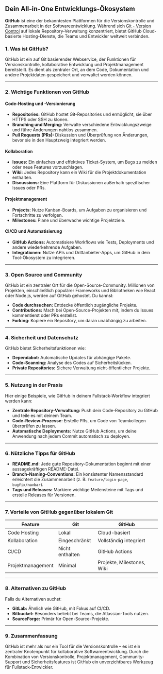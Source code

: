 ## Dein All-in-One Entwicklungs-Ökosystem

**GitHub** ist eine der bekanntesten Plattformen für die Versionskontrolle und Zusammenarbeit in der Softwareentwicklung. Während sich [Git - Version Control](Git%20-%20Version%20Control.md) auf lokale Repository-Verwaltung konzentriert, bietet GitHub Cloud-basierte Hosting-Dienste, die Teams und Entwickler weltweit verbinden.

### **1. Was ist GitHub?**

GitHub ist ein auf Git basierender Webservice, der Funktionen für Versionskontrolle, kollaborative Entwicklung und Projektmanagement bereitstellt. Es dient als zentraler Ort, an dem Code, Dokumentation und andere Projektdaten gespeichert und verwaltet werden können.

---

### **2. Wichtige Funktionen von GitHub**

#### **Code-Hosting und -Versionierung**

- **Repositories:** GitHub hostet Git-Repositories und ermöglicht, sie über HTTPS oder SSH zu klonen.
- **Branching und Merging:** Verwalte verschiedene Entwicklungszweige und führe Änderungen nahtlos zusammen.
- **Pull Requests (PRs):** Diskussion und Überprüfung von Änderungen, bevor sie in den Hauptzweig integriert werden.

#### **Kollaboration**

- **Issues:** Ein einfaches und effektives Ticket-System, um Bugs zu melden oder neue Features vorzuschlagen.
- **Wiki:** Jedes Repository kann ein Wiki für die Projektdokumentation enthalten.
- **Discussions:** Eine Plattform für Diskussionen außerhalb spezifischer Issues oder PRs.

#### **Projektmanagement**

- **Projects:** Nutze Kanban-Boards, um Aufgaben zu organisieren und Fortschritte zu verfolgen.
- **Milestones:** Plane und überwache wichtige Projektziele.

#### **CI/CD und Automatisierung**

- **GitHub Actions:** Automatisiere Workflows wie Tests, Deployments und andere wiederkehrende Aufgaben.
- **Integrationen:** Nutze APIs und Drittanbieter-Apps, um GitHub in dein Tool-Ökosystem zu integrieren.

---

### **3. Open Source und Community**

GitHub ist ein zentraler Ort für die Open-Source-Community. Millionen von Projekten, einschließlich populärer Frameworks und Bibliotheken wie React oder Node.js, werden auf GitHub gehostet. Du kannst:

- **Code durchsuchen:** Entdecke öffentlich zugängliche Projekte.
- **Contributions:** Mach bei Open-Source-Projekten mit, indem du Issues kommentierst oder PRs erstellst.
- **Forking:** Kopiere ein Repository, um daran unabhängig zu arbeiten.

---

### **4. Sicherheit und Datenschutz**

GitHub bietet Sicherheitsfunktionen wie:

- **Dependabot:** Automatische Updates für abhängige Pakete.
- **Code-Scanning:** Analyse des Codes auf Sicherheitslücken.
- **Private Repositories:** Sichere Verwaltung nicht-öffentlicher Projekte.

---

### **5. Nutzung in der Praxis**

Hier einige Beispiele, wie GitHub in deinem Fullstack-Workflow integriert werden kann:

- **Zentrale Repository-Verwaltung:** Push dein Code-Repository zu GitHub und teile es mit deinem Team.
- **Code-Review-Prozesse:** Erstelle PRs, um Code von Teamkollegen überprüfen zu lassen.
- **Automatische Deployments:** Nutze GitHub Actions, um deine Anwendung nach jedem Commit automatisch zu deployen.

---

### **6. Nützliche Tipps für GitHub**

- **README.md**: Jede gute Repository-Dokumentation beginnt mit einer aussagekräftigen README-Datei.
- **Branch-Naming-Conventions:** Ein konsistenter Namensstandard erleichtert die Zusammenarbeit (z. B. `feature/login-page`, `bugfix/navbar`).
- **Tags und Releases:** Markiere wichtige Meilensteine mit Tags und erstelle Releases für Versionen.

---

### **7. Vorteile von GitHub gegenüber lokalem Git**

|Feature|Git|GitHub|
|---|---|---|
|Code Hosting|Lokal|Cloud-basiert|
|Kollaboration|Eingeschränkt|Vollständig integriert|
|CI/CD|Nicht enthalten|GitHub Actions|
|Projektmanagement|Minimal|Projekte, Milestones, Wiki|

---

### **8. Alternativen zu GitHub**

Falls du Alternativen suchst:

- **GitLab:** Ähnlich wie GitHub, mit Fokus auf CI/CD.
- **Bitbucket:** Besonders beliebt bei Teams, die Atlassian-Tools nutzen.
- **SourceForge:** Primär für Open-Source-Projekte.

---

### **9. Zusammenfassung**

GitHub ist mehr als nur ein Tool für die Versionskontrolle – es ist ein zentraler Knotenpunkt für kollaborative Softwareentwicklung. Durch die Kombination von Versionskontrolle, Projektmanagement, Community-Support und Sicherheitsfeatures ist GitHub ein unverzichtbares Werkzeug für Fullstack-Entwickler.